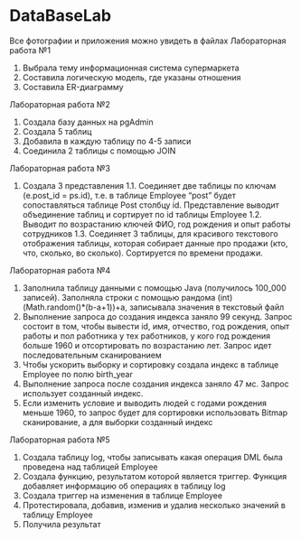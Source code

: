 # DataBaseLab
Все фотографии и приложения можно увидеть в файлах
Лабораторная работа №1 
1) Выбрала тему информационная система супермаркета
2) Составила логическую модель, где указаны отношения
3) Составила ER-диаграмму

Лабораторная работа №2
1) Создала базу данных на pgAdmin
2) Создала 5 таблиц
3) Добавила в каждую таблицу по 4-5 записи
4) Соединила 2 таблицы с помощью JOIN

Лабораторная работа №3
1) Создала 3 представления
  1.1. Соединяет две таблицы по ключам (e.post_id = ps.id), т.е. в таблице Employee “post” будет сопоставляться таблице Post столбцу id. Представление выводит объединение таблиц и сортирует по id таблицы Employee
  1.2. Выводит по возрастанию ключей ФИО, год рождения и опыт работы сотрудников
  1.3. Соединяет 3 таблицы, для красивого текстового отображения таблицы, которая собирает данные про продажи (кто, что, сколько, во сколько). Сортируется по времени продажи.


Лабораторная работа №4
1) Заполнила таблицу данными с помощью Java (получилось 100_000 записей). Заполняла строки с помощью рандома (int)(Math.random()*(b-a+1))+a, записывала значения в текстовый файл
2) Выполнение запроса до создания индекса заняло 99 секунд. Запрос состоит в том, чтобы вывести id, имя, отчество, год рождения, опыт работы и пол работника у тех работников, у кого год рождения больше 1960 и отсортировать по возрастанию лет. Запрос идет последовательным сканированием
3) Чтобы ускорить выборку и сортировку создала индекс в таблице Employee по полю birth_year
4) Выполнение запроса после создания индекса заняло 47 мс. Запрос использует созданный индекс.
5) Если изменить условие и выводить людей с годами рождения меньше 1960, то запрос будет для сортировки использовать Bitmap сканирование, а для выборки созданный индекс

Лабораторная работа №5
1) Создала таблицу log, чтобы записывать какая операция DML была проведена над таблицей Employee
2) Создала функцию, результатом которой является триггер. Функция добавляет информацию об операциях в таблицу log
3)	Создала триггер на изменения в таблице Employee
4)	Протестировала, добавив, изменив и удалив несколько значений в таблицу Employee
5)	Получила результат
